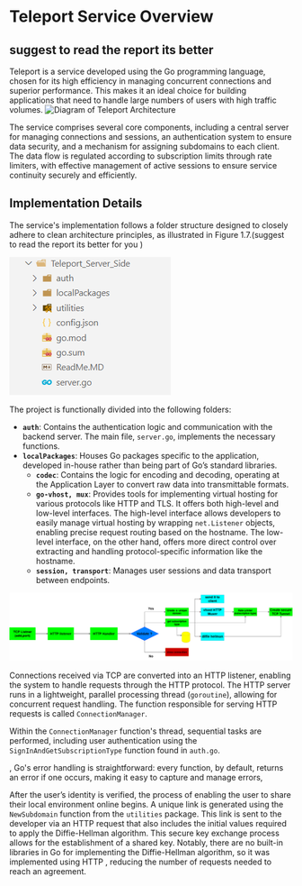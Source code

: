 # Teleport Service Overview

## suggest to read the report its better

Teleport is a service developed using the Go programming language, chosen for its high efficiency in managing concurrent connections and superior performance. This makes it an ideal choice for building applications that need to handle large numbers of users with high traffic volumes.
![Diagram of Teleport Architecture](./images/teleport_system.pn)

The service comprises several core components, including a central server for managing connections and sessions, an authentication system to ensure data security, and a mechanism for assigning subdomains to each client. The data flow is regulated according to subscription limits through rate limiters, with effective management of active sessions to ensure service continuity securely and efficiently.

## Implementation Details

The service's implementation follows a folder structure designed to closely adhere to clean architecture principles, as illustrated in Figure 1.7.(suggest to read the report its better for you )

![Diagram of Teleport Architecture](./images/foldersL1.png)

The project is functionally divided into the following folders:

- **`auth`**: Contains the authentication logic and communication with the backend server. The main file, `server.go`, implements the necessary functions.
- **`localPackages`**: Houses Go packages specific to the application, developed in-house rather than being part of Go’s standard libraries.
  - **`codec`**: Contains the logic for encoding and decoding, operating at the Application Layer to convert raw data into transmittable formats.
  - **`go-vhost, mux`**: Provides tools for implementing virtual hosting for various protocols like HTTP and TLS. It offers both high-level and low-level interfaces. The high-level interface allows developers to easily manage virtual hosting by wrapping `net.Listener` objects, enabling precise request routing based on the hostname. The low-level interface, on the other hand, offers more direct control over extracting and handling protocol-specific information like the hostname.
  - **`session, transport`**: Manages user sessions and data transport between endpoints.

![Diagram of Teleport Architecture](Teleport_Service/images/flow.png)

Connections received via TCP are converted into an HTTP listener, enabling the system to handle requests through the HTTP protocol. The HTTP server runs in a lightweight, parallel processing thread (`goroutine`), allowing for concurrent request handling. The function responsible for serving HTTP requests is called `ConnectionManager`.

Within the `ConnectionManager` function's thread, sequential tasks are performed, including user authentication using the `SignInAndGetSubscriptionType` function found in `auth.go`.

, Go's error handling is straightforward: every function, by default, returns an error if one occurs, making it easy to capture and manage errors,

After the user’s identity is verified, the process of enabling the user to share their local environment online begins. A unique link is generated using the `NewSubdomain` function from the `utilities` package. This link is sent to the developer via an HTTP request that also includes the initial values required to apply the Diffie-Hellman algorithm. This secure key exchange process allows for the establishment of a shared key. Notably, there are no built-in libraries in Go for implementing the Diffie-Hellman algorithm, so it was implemented using HTTP , reducing the number of requests needed to reach an agreement.
